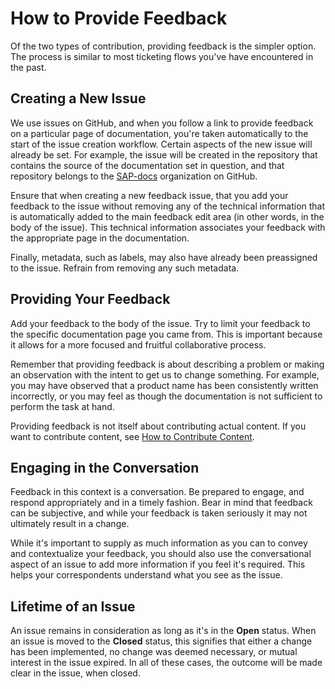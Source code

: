 # How to Provide Feedback

Of the two types of contribution, providing feedback is the simpler option. The process is similar to most ticketing flows you've have encountered in the past.

## Creating a New Issue

We use issues on GitHub, and when you follow a link to provide feedback on a particular page of documentation, you're taken automatically to the start of the issue creation workflow. Certain aspects of the new issue will already be set. For example, the issue will be created in the repository that contains the source of the documentation set in question, and that repository belongs to the [SAP-docs](https://github.com/SAP-docs) organization on GitHub.


Ensure that when creating a new feedback issue, that you add your feedback to the issue without removing any of the technical information that is automatically added to the main feedback edit area (in other words, in the body of the issue). This technical information associates your feedback with the appropriate page in the documentation.

Finally, metadata, such as labels, may also have already been preassigned to the issue. Refrain from removing any such metadata.

## Providing Your Feedback

Add your feedback to the body of the issue. Try to limit your feedback to the specific documentation page you came from. This is important because it allows for a more focused and fruitful collaborative process.

Remember that providing feedback is about describing a problem or making an observation with the intent to get us to change something. For example, you may have observed that a product name has been consistently written incorrectly, or you may feel as though the documentation is not sufficient to perform the task at hand.

Providing feedback is not itself about contributing actual content. If you want to contribute content, see [How to Contribute Content](content-contribution/README.md).

## Engaging in the Conversation

Feedback in this context is a conversation. Be prepared to engage, and respond appropriately and in a timely fashion. Bear in mind that feedback can be subjective, and while your feedback is taken seriously it may not ultimately result in a change.

While it's important to supply as much information as you can to convey and contextualize your feedback, you should also use the conversational aspect of an issue to add more information if you feel it's required. This helps your correspondents understand what you see as the issue.

## Lifetime of an Issue

An issue remains in consideration as long as it's in the **Open** status. When an issue is moved to the **Closed** status, this signifies that either a change has been implemented, no change was deemed necessary, or mutual interest in the issue expired. In all of these cases, the outcome will be made clear in the issue, when closed.
